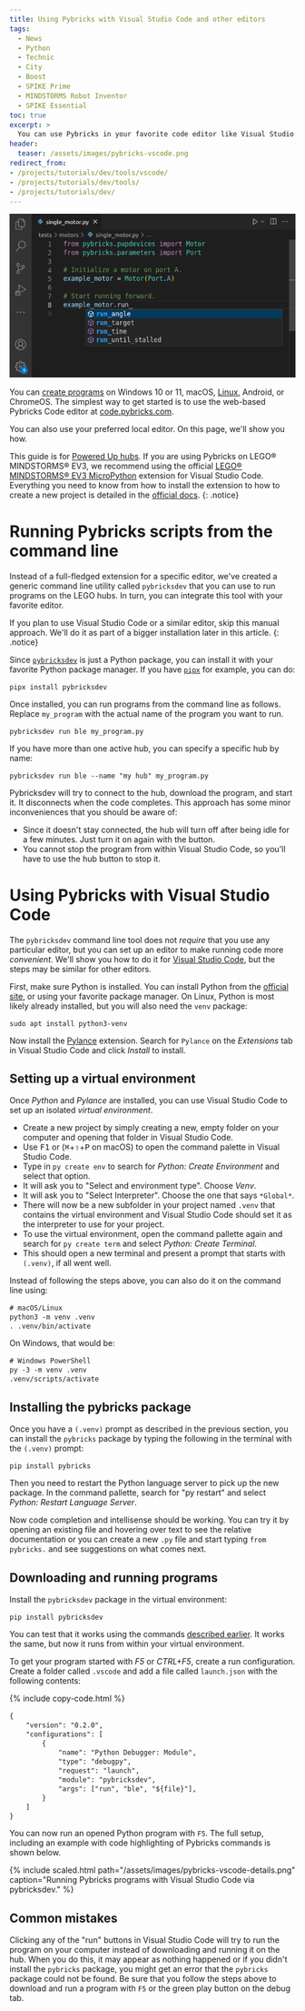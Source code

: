 ```yaml
---
title: Using Pybricks with Visual Studio Code and other editors
tags:
  - News
  - Python
  - Technic
  - City
  - Boost
  - SPIKE Prime
  - MINDSTORMS Robot Inventor
  - SPIKE Essential
toc: true
excerpt: >
  You can use Pybricks in your favorite code editor like Visual Studio Code. Here's how.
header:
  teaser: /assets/images/pybricks-vscode.png
redirect_from:
- /projects/tutorials/dev/tools/vscode/
- /projects/tutorials/dev/tools/
- /projects/tutorials/dev/
---
```


![Pybricks on Linux](/assets/images/pybricks-vscode.png)

You can [create programs](/learn/getting-started/pybricks-environment/) on
Windows 10 or 11, macOS, [Linux](/project/pybricks-on-linux/), Android, or
ChromeOS. The simplest way to get started is to use the web-based Pybricks Code
editor at <a href="https://code.pybricks.com/"
target="_blank">code.pybricks.com</a>.

You can also use your preferred local editor. On this page, we'll show you how.

This guide is for [Powered Up hubs](/learn/getting-started/what-do-you-need/).
If you are using Pybricks on LEGO® MINDSTORMS® EV3, we recommend using the
official [LEGO® MINDSTORMS® EV3 MicroPython][ev3-ext] extension for Visual Studio Code.
Everything you need to know from how to install the extension to how to create
a new project is detailed in the [official docs][ev3-docs].
{: .notice}

# Running Pybricks scripts from the command line



Instead of a full-fledged extension for a specific editor, we've created a
generic command line utility called `pybricksdev` that you can use to run
programs on the LEGO hubs. In turn, you can integrate this tool with your
favorite editor.

If you plan to use Visual Studio Code or a similar editor, skip this manual
approach. We'll do it as part of a bigger installation later in this article.
{: .notice}

Since <a href="https://pypi.org/project/pybricksdev/" target="_blank">`pybricksdev`</a> is just a Python package, you can install it with
your favorite Python package manager. If you have 
<a href="https://pipx.pypa.io/stable/" target="_blank">`pipx`</a>
for example, you can do:

```
pipx install pybricksdev
```

Once installed, you can run programs from the command line as follows. Replace
`my_program` with the actual name of the program you want to run.

    pybricksdev run ble my_program.py

If you have more than one active hub, you can specify a specific hub by name:

    pybricksdev run ble --name "my hub" my_program.py

Pybricksdev will try to connect to the hub, download the program, and start it.
It disconnects when the code completes. This approach has some minor
inconveniences that you should be aware of:
- Since it doesn't stay connected, the hub will turn off after being idle for a
  few minutes. Just turn it on again with the button.
- You cannot stop the program from within Visual Studio Code, so you'll have to
  use the hub button to stop it.

# Using Pybricks with Visual Studio Code

The `pybricksdev` command line tool does not _require_ that you use any
particular editor, but you can set up an editor to make running code more
_convenient_. We'll show you how to do it for [Visual Studio Code], but the steps
may be similar for other editors.

First, make sure Python is installed. You can install Python from the [official
site][py-dl], or using your favorite package manager. On Linux, Python is most
likely already installed, but you will also need the `venv` package:

    sudo apt install python3-venv

Now install the [Pylance] extension. Search for `Pylance` on the _Extensions_
tab in Visual Studio Code and click *Install* to install.

## Setting up a virtual environment

Once *Python* and *Pylance* are installed, you can use Visual Studio Code to
set up an isolated *virtual environment*.

- Create a new project by simply creating a new, empty folder on your computer
  and opening that folder in Visual Studio Code.
- Use <kbd>F1</kbd> or (<kbd>⌘</kbd>+<kbd>⇧</kbd>+<kbd>P</kbd> on macOS) to
  open the command palette in Visual Studio Code.
- Type in `py create env` to search for *Python: Create Environment* and select
  that option.
- It will ask you to "Select and environment type". Choose *Venv*.
- It will ask you to "Select Interpreter". Choose the one that says `*Global*`.
- There will now be a new subfolder in your project named `.venv` that contains
  the virtual environment and Visual Studio Code should set it as the
  interpreter to use for your project.
- To use the virtual environment, open the command pallette again and search
  for `py create term` and select *Python: Create Terminal*.
- This should open a new terminal and present a prompt that starts with `(.venv)`,
  if all went well.

Instead of following the steps above, you can also do it on the command line
using:

    # macOS/Linux
    python3 -m venv .venv
    . .venv/bin/activate

On Windows, that would be:

    # Windows PowerShell
    py -3 -m venv .venv
    .venv/scripts/activate

## Installing the pybricks package

Once you have a `(.venv)` prompt as described in the previous section, you can
install the `pybricks` package by typing the following in the terminal with the
`(.venv)` prompt:

    pip install pybricks

Then you need to restart the Python language server to pick up the new package.
In the command pallette, search for "py restart" and select *Python: Restart
Language Server*.

Now code completion and intellisense should be working. You can try it by
opening an existing file and hovering over text to see the relative
documentation or you can create a new `.py` file and start typing `from
pybricks.` and see suggestions on what comes next.

## Downloading and running programs

Install the `pybricksdev` package in the virtual environment:

    pip install pybricksdev

You can test that it works using the commands [described earlier](#installing-the-command-line-run-tool).
It works the same, but now it runs from within your virtual environment.

To get your program started with _F5_ or _CTRL+F5_, create a run configuration.
Create a folder called `.vscode` and add a file called `launch.json` with the
following contents:

{% include copy-code.html %}
```
{
    "version": "0.2.0",
    "configurations": [
        {
            "name": "Python Debugger: Module",
            "type": "debugpy",
            "request": "launch",
            "module": "pybricksdev",
            "args": ["run", "ble", "${file}"],
        }
    ]
}
```

You can now run an opened Python program with `F5`. The full setup, including
an example with code highlighting of Pybricks commands is shown below.

{% include scaled.html
path="/assets/images/pybricks-vscode-details.png"
caption="Running Pybricks programs with Visual Studio Code via pybricksdev."
%}

## Common mistakes

Clicking any of the "run" buttons in Visual Studio Code will try to run the
program on your computer instead of downloading and running it on the hub. When
you do this, it may appear as nothing happened or if you didn't install the
`pybricks` package, you might get an error that the `pybricks` package could
not be found. Be sure that you follow the steps above to download and run a
program with `F5` or the green play button on the debug tab.


[Pylance]: https://marketplace.visualstudio.com/items?itemName=ms-python.vscode-pylance
[pybricks]: https://pypi.org/project/pybricks
[Visual Studio Code]: https://code.visualstudio.com
[Python]: https://www.python.org
[py-dl]: https://www.python.org/downloads
[ev3-ext]: https://marketplace.visualstudio.com/items?itemName=lego-education.ev3-micropython
[ev3-docs]: https://pybricks.com/ev3-micropython
[pybricksdev]: https://pypi.org/project/pybricksdev
